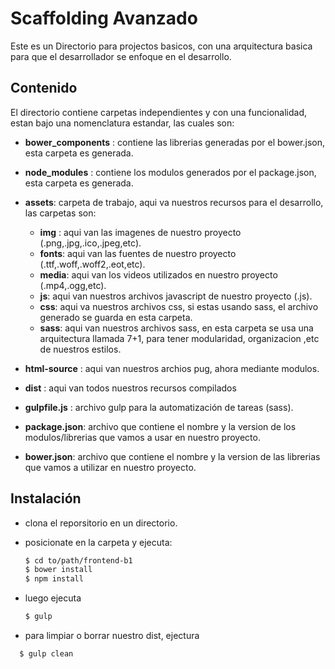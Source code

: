 # Scaffolding Avanzado

Este es un Directorio para projectos basicos, con una arquitectura basica para que el desarrollador se enfoque en el desarrollo.

## Contenido

El directorio contiene carpetas independientes y con una funcionalidad, estan bajo una nomenclatura estandar, las cuales son:

- **bower_components** : contiene las librerias generadas por el bower.json, esta carpeta es generada.
- **node_modules** : contiene los modulos generados por el package.json, esta carpeta es generada.
- **assets**: carpeta de trabajo, aqui va nuestros recursos para el desarrollo, las carpetas son:

  - **img** : aqui van las imagenes de nuestro proyecto (.png,.jpg,.ico,.jpeg,etc).
  - **fonts**: aqui van las fuentes de nuestro proyecto (.ttf,.woff,.woff2,.eot,etc).
  - **media**: aqui van los videos utilizados en nuestro proyecto (.mp4,.ogg,etc).
  - **js**: aqui van nuestros archivos javascript de nuestro proyecto (.js).
  - **css**: aqui va nuestros archivos css, si estas usando sass, el archivo generado se guarda en esta carpeta.
  - **sass**: aqui van nuestros archivos sass, en esta carpeta se usa una arquitectura llamada 7+1, para tener modularidad, organizacion ,etc de nuestros estilos.

- **html-source** : aqui van nuestros archios pug, ahora mediante modulos.
- **dist** : aqui van todos nuestros recursos compilados

- **gulpfile.js** : archivo gulp para la automatización de tareas (sass).

- **package.json**: archivo que contiene el nombre y la version de los modulos/librerias que vamos a usar en nuestro proyecto.

- **bower.json**: archivo que contiene el nombre y la version de las librerias que vamos a utilizar en nuestro proyecto.

## Instalación

- clona el reporsitorio en un directorio.
- posicionate en la carpeta y ejecuta:

  ```sh
  $ cd to/path/frontend-b1
  $ bower install
  $ npm install
  ```

- luego ejecuta

  ```sh
  $ gulp
  ```

- para limpiar o borrar nuestro dist, ejectura

```sh
  $ gulp clean
```

